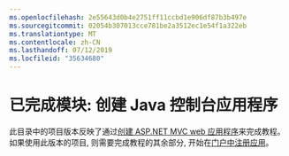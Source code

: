 ```yaml
---
ms.openlocfilehash: 2e55643d0b4e2751ff11ccbd1e906df87b3b497e
ms.sourcegitcommit: 02054b307013cce781be2a3512ec1e54f1a322eb
ms.translationtype: MT
ms.contentlocale: zh-CN
ms.lasthandoff: 07/12/2019
ms.locfileid: "35634680"
---
```

# <a name="completed-module-create-a-java-console-app"></a>已完成模块: 创建 Java 控制台应用程序

此目录中的项目版本反映了通过[创建 ASP.NET MVC web 应用程序](https://docs.microsoft.com/graph/tutorials/java?tutorial-step=1)来完成教程。 如果使用此版本的项目, 则需要完成教程的其余部分, 开始在[门户中注册应用](https://docs.microsoft.com/graph/tutorials/java?tutorial-step=2)。

